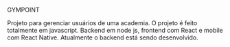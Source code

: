 GYMPOINT 

Projeto para gerenciar usuários de uma academia.
O projeto é feito totalmente em javascript.
Backend em node js, frontend com React e mobile com React Native.
Atualmente o backend está sendo desenvolvido.
